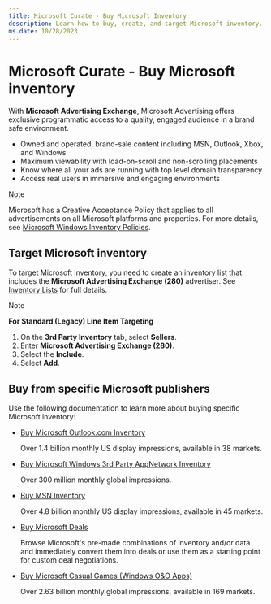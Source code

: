 ```yaml
---
title: Microsoft Curate - Buy Microsoft Inventory
description: Learn how to buy, create, and target Microsoft inventory. This article explains ways to buy inventory from a specific Microsoft publisher.
ms.date: 10/28/2023
---
```


# Microsoft Curate - Buy Microsoft inventory

With **Microsoft Advertising Exchange**, Microsoft Advertising offers exclusive programmatic access to a quality, engaged audience in a brand safe environment.

- Owned and operated, brand-sale content including MSN, Outlook, Xbox, and Windows
- Maximum viewability with load-on-scroll and non-scrolling placements
- Know where all your ads are running with top level domain transparency
- Access real users in immersive and engaging environments

> [!NOTE]
> Microsoft has a Creative Acceptance Policy that applies to all advertisements on all Microsoft platforms and properties. For more details, see [Microsoft Windows Inventory Policies](https://about.ads.microsoft.com/en-us/policies/home).

## Target Microsoft inventory

To target Microsoft inventory, you need to create an inventory list that includes the **Microsoft Advertising Exchange (280)** advertiser. See [Inventory Lists](inventory-lists-ali-only.md) for full details.

> [!NOTE]
> **For Standard (Legacy) Line Item Targeting**
>
> 1. On the **3rd Party Inventory** tab, select **Sellers**.
> 1. Enter **Microsoft Advertising Exchange (280)**.
> 1. Select the **Include**.
> 1. Select **Add**.

## Buy from specific Microsoft publishers

Use the following documentation to learn more about buying specific Microsoft inventory:

- [Buy Microsoft Outlook.com Inventory](buying-microsoft-outlook-com-inventory.md)  

  Over 1.4 billion monthly US display impressions, available in 38 markets.

- [Buy Microsoft Windows 3rd Party AppNetwork Inventory](buying-windows-3p-appnetwork.md)

  Over 300 million monthly global impressions.

- [Buy MSN Inventory](buying-msn-inventory.md)

  Over 4.8 billion monthly US display impressions, available in 45 markets.

- [Buy Microsoft Deals](buying-microsoft-deals.md)

  Browse Microsoft's pre-made combinations of inventory and/or data and immediately convert them into deals or use them as a starting point for custom deal negotiations.

- [Buy Microsoft Casual Games (Windows O&O Apps)](buying-microsoft-casual-games-windows-o-o-apps.md)

  Over 2.63 billion monthly global impressions, available in 169 markets.
